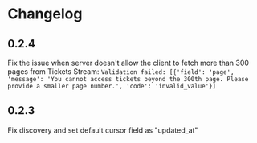 # Changelog

## 0.2.4
Fix the issue when server doesn't allow the client to fetch more than 300 pages from Tickets Stream:
`Validation failed: [{'field': 'page', 'message': 'You cannot access tickets beyond the 300th page. Please provide a smaller page number.', 'code': 'invalid_value'}]`

## 0.2.3
Fix discovery and set default cursor field as "updated_at"

